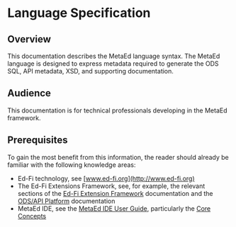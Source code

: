 # Language Specification

## Overview

This documentation describes the MetaEd language syntax. The MetaEd language is
designed to express metadata required to generate the ODS SQL, API metadata,
XSD, and supporting documentation.

## Audience

This documentation is for technical professionals developing in the MetaEd
framework.

## Prerequisites

To gain the most benefit from this information, the reader should already be
familiar with the following knowledge areas:

* Ed-Fi technology, see [www.ed-fi.org](http://www.ed-fi.org)
* The Ed-Fi Extensions Framework, see, for example, the relevant sections of
  the [Ed-Fi Extension
  Framework](/reference/data-exchange/data-standard/extension-framework.md) documentation
  and the [ODS/API Platform](/reference/ods-api-platform.md) documentation
* MetaEd IDE, see the [MetaEd IDE User
    Guide](../ide-user-guide/readme.md), particularly the [Core
    Concepts](../ide-user-guide/core-concepts.md)
